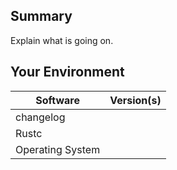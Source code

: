 ## Summary
Explain what is going on.

## Your Environment
| Software         | Version(s) |
| ---------------- | ---------- |
| changelog      |
| Rustc            |
| Operating System |
